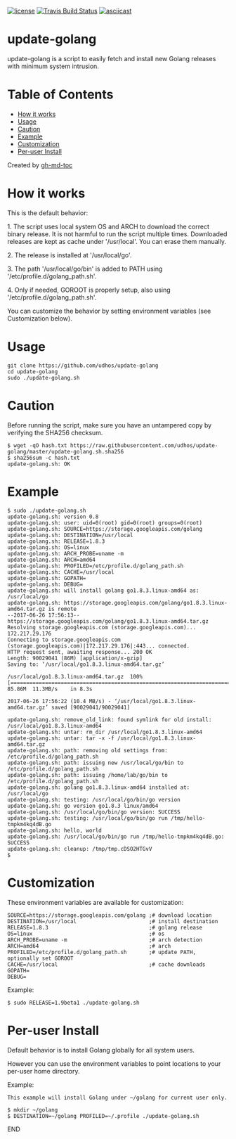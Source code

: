 [![license](http://img.shields.io/badge/license-MIT-blue.svg)](https://github.com/udhos/update-golang/blob/master/LICENSE)
[![Travis Build Status](https://travis-ci.org/udhos/update-golang.svg?branch=master)](https://travis-ci.org/udhos/update-golang)
[![asciicast](https://asciinema.org/a/INSenxRRfgfC9TgO1jq9zVk8a.png)](https://asciinema.org/a/INSenxRRfgfC9TgO1jq9zVk8a)

# update-golang
update-golang is a script to easily fetch and install new Golang releases with minimum system intrusion.

Table of Contents
=================

  * [How it works](#how-it-works)
  * [Usage](#usage)
  * [Caution](#caution)
  * [Example](#example)
  * [Customization](#customization)
  * [Per\-user Install](#per-user-install)

Created by [gh-md-toc](https://github.com/ekalinin/github-markdown-toc.go)

How it works
============

This is the default behavior:

1\. The script uses local system OS and ARCH to download the correct binary release. It is not harmful to run the script multiple times. Downloaded releases are kept as cache under '/usr/local'. You can erase them manually.

2\. The release is installed at '/usr/local/go'.

3\. The path '/usr/local/go/bin' is added to PATH using '/etc/profile.d/golang_path.sh'.

4\. Only if needed, GOROOT is properly setup, also using '/etc/profile.d/golang_path.sh'.

You can customize the behavior by setting environment variables (see Customization below).

Usage
=====

    git clone https://github.com/udhos/update-golang
    cd update-golang
    sudo ./update-golang.sh

Caution
=======

Before running the script, make sure you have an untampered copy by verifying the SHA256 checksum.

    $ wget -qO hash.txt https://raw.githubusercontent.com/udhos/update-golang/master/update-golang.sh.sha256
    $ sha256sum -c hash.txt
    update-golang.sh: OK

Example
=======

    $ sudo ./update-golang.sh
    update-golang.sh: version 0.8
    update-golang.sh: user: uid=0(root) gid=0(root) groups=0(root)
    update-golang.sh: SOURCE=https://storage.googleapis.com/golang
    update-golang.sh: DESTINATION=/usr/local
    update-golang.sh: RELEASE=1.8.3
    update-golang.sh: OS=linux
    update-golang.sh: ARCH_PROBE=uname -m
    update-golang.sh: ARCH=amd64
    update-golang.sh: PROFILED=/etc/profile.d/golang_path.sh
    update-golang.sh: CACHE=/usr/local
    update-golang.sh: GOPATH=
    update-golang.sh: DEBUG=
    update-golang.sh: will install golang go1.8.3.linux-amd64 as: /usr/local/go
    update-golang.sh: https://storage.googleapis.com/golang/go1.8.3.linux-amd64.tar.gz is remote
    --2017-06-26 17:56:13--  https://storage.googleapis.com/golang/go1.8.3.linux-amd64.tar.gz
    Resolving storage.googleapis.com (storage.googleapis.com)... 172.217.29.176
    Connecting to storage.googleapis.com (storage.googleapis.com)|172.217.29.176|:443... connected.
    HTTP request sent, awaiting response... 200 OK
    Length: 90029041 (86M) [application/x-gzip]
    Saving to: ‘/usr/local/go1.8.3.linux-amd64.tar.gz’

    /usr/local/go1.8.3.linux-amd64.tar.gz  100%[=========================================================================>]  85.86M  11.3MB/s    in 8.3s

    2017-06-26 17:56:22 (10.4 MB/s) - ‘/usr/local/go1.8.3.linux-amd64.tar.gz’ saved [90029041/90029041]

    update-golang.sh: remove_old_link: found symlink for old install: /usr/local/go1.8.3.linux-amd64
    update-golang.sh: untar: rm_dir /usr/local/go1.8.3.linux-amd64
    update-golang.sh: untar: tar -x -f /usr/local/go1.8.3.linux-amd64.tar.gz
    update-golang.sh: path: removing old settings from: /etc/profile.d/golang_path.sh
    update-golang.sh: path: issuing new /usr/local/go/bin to /etc/profile.d/golang_path.sh
    update-golang.sh: path: issuing /home/lab/go/bin to /etc/profile.d/golang_path.sh
    update-golang.sh: golang go1.8.3.linux-amd64 installed at: /usr/local/go
    update-golang.sh: testing: /usr/local/go/bin/go version
    update-golang.sh: go version go1.8.3 linux/amd64
    update-golang.sh: /usr/local/go/bin/go version: SUCCESS
    update-golang.sh: testing: /usr/local/go/bin/go run /tmp/hello-tmpkm4kq4dB.go
    update-golang.sh: hello, world
    update-golang.sh: /usr/local/go/bin/go run /tmp/hello-tmpkm4kq4dB.go: SUCCESS
    update-golang.sh: cleanup: /tmp/tmp.cDSO2HTGvV
    $

Customization
=============

These environment variables are available for customization:

    SOURCE=https://storage.googleapis.com/golang ;# download location
    DESTINATION=/usr/local                       ;# install destination
    RELEASE=1.8.3                                ;# golang release
    OS=linux                                     ;# os
    ARCH_PROBE=uname -m                          ;# arch detection
    ARCH=amd64                                   ;# arch
    PROFILED=/etc/profile.d/golang_path.sh       ;# update PATH, optionally set GOROOT
    CACHE=/usr/local                             ;# cache downloads
    GOPATH=
    DEBUG=


Example:

    $ sudo RELEASE=1.9beta1 ./update-golang.sh

Per-user Install
================

Default behavior is to install Golang globally for all system users.

However you can use the environment variables to point locations to your per-user home directory.

Example:

    This example will install Golang under ~/golang for current user only.
    
    $ mkdir ~/golang
    $ DESTINATION=~/golang PROFILED=~/.profile ./update-golang.sh

END
